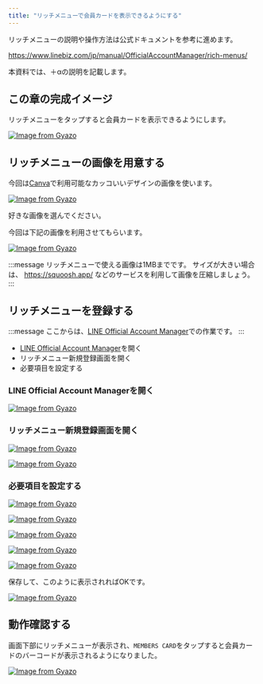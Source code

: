 ```yaml
---
title: "リッチメニューで会員カードを表示できるようにする"
---
```


リッチメニューの説明や操作方法は公式ドキュメントを参考に進めます。

https://www.linebiz.com/jp/manual/OfficialAccountManager/rich-menus/

本資料では、＋αの説明を記載します。

## この章の完成イメージ

リッチメニューをタップすると会員カードを表示できるようにします。

[![Image from Gyazo](https://i.gyazo.com/7762e84376fc7c5e2a239bd233b28f94.gif)](https://gyazo.com/7762e84376fc7c5e2a239bd233b28f94)

## リッチメニューの画像を用意する

今回は[Canva](https://www.canva.com/)で利用可能なカッコいいデザインの画像を使います。

[![Image from Gyazo](https://i.gyazo.com/b39bcb1e1dc0c1ba4d34fc082b747915.png)](https://gyazo.com/b39bcb1e1dc0c1ba4d34fc082b747915)

好きな画像を選んでください。

今回は下記の画像を利用させてもらいます。

[![Image from Gyazo](https://i.gyazo.com/1ad627828ed2de9527a27ac831d2f5a6.jpg)](https://gyazo.com/1ad627828ed2de9527a27ac831d2f5a6)

:::message
リッチメニューで使える画像は1MBまでです。
サイズが大きい場合は、 https://squoosh.app/ などのサービスを利用して画像を圧縮しましょう。
:::

## リッチメニューを登録する

:::message
ここからは、[LINE Official Account Manager](https://manager.line.biz/)での作業です。
:::

- [LINE Official Account Manager](https://manager.line.biz/)を開く
- リッチメニュー新規登録画面を開く
- 必要項目を設定する

### LINE Official Account Managerを開く

[![Image from Gyazo](https://i.gyazo.com/d5e284bffb9d45a9933ba5b14f037d82.png)](https://gyazo.com/d5e284bffb9d45a9933ba5b14f037d82)

### リッチメニュー新規登録画面を開く

[![Image from Gyazo](https://i.gyazo.com/f7e6d139cbccbb5d335c2c821d679eb3.png)](https://gyazo.com/f7e6d139cbccbb5d335c2c821d679eb3)

[![Image from Gyazo](https://i.gyazo.com/a65c2c79ac2ed8f649f725c9aa580ec7.png)](https://gyazo.com/a65c2c79ac2ed8f649f725c9aa580ec7)

### 必要項目を設定する

[![Image from Gyazo](https://i.gyazo.com/66bc0c77ccf1f79bd52d224eef2b2002.png)](https://gyazo.com/66bc0c77ccf1f79bd52d224eef2b2002)

[![Image from Gyazo](https://i.gyazo.com/dc620bd9542c6adc7d463231d999291e.png)](https://gyazo.com/dc620bd9542c6adc7d463231d999291e)

[![Image from Gyazo](https://i.gyazo.com/0d8f4bb3540c7721d964360371438513.png)](https://gyazo.com/0d8f4bb3540c7721d964360371438513)

[![Image from Gyazo](https://i.gyazo.com/dc620bd9542c6adc7d463231d999291e.png)](https://gyazo.com/dc620bd9542c6adc7d463231d999291e)

[![Image from Gyazo](https://i.gyazo.com/3509c4f81727079ddbd227ff5851cd79.png)](https://gyazo.com/3509c4f81727079ddbd227ff5851cd79)

保存して、このように表示されればOKです。

[![Image from Gyazo](https://i.gyazo.com/5e17b2c40f419c0ef54e5eeb0a6589c9.png)](https://gyazo.com/5e17b2c40f419c0ef54e5eeb0a6589c9)

## 動作確認する

画面下部にリッチメニューが表示され、`MEMBERS CARD`をタップすると会員カードのバーコードが表示されるようになりました。

[![Image from Gyazo](https://i.gyazo.com/7762e84376fc7c5e2a239bd233b28f94.gif)](https://gyazo.com/7762e84376fc7c5e2a239bd233b28f94)

